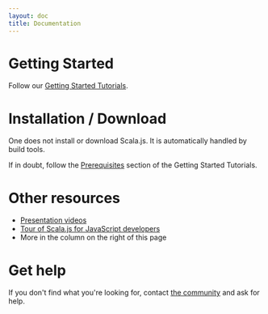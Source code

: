 ```yaml
---
layout: doc
title: Documentation
---
```


# Getting Started

Follow our [Getting Started Tutorials](tutorial/).

# Installation / Download

One does not install or download Scala.js.
It is automatically handled by build tools.

If in doubt, follow the [Prerequisites](tutorial/#prerequisites) section of the Getting Started Tutorials.

# Other resources

* [Presentation videos](../community/presentations.html)
* [Tour of Scala.js for JavaScript developers](sjs-for-js/)
* More in the column on the right of this page

# Get help

If you don't find what you're looking for, contact
[the community](../community/) and ask for help.
